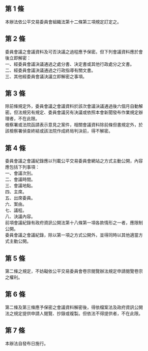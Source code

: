 第 1 條
-------
本辦法依公平交易委員會組織法第十二條第三項規定訂定之。

第 2 條
-------
委員會議之會議資料及可否決議之過程應予保密。但下列會議資料應於會  
後立即解密：  
一、經委員會議決議通過之處分書、決定書或其他行政處分之文書。  
二、經委員會議決議通過之行政指導有關文書。  
三、其他經委員會議決議立即解密之事項。

第 3 條
-------
除前條規定外，委員會議之會議資料於該次會議決議通過後六個月自動解  
密。但法規另有規定、委員會議另有決議或依照本會新聞發布作業規定辦  
理者，不在此限。                                                  
檢察署或法院函請表示意見之案件，相關會議資料除前條但書規定外，於  
該檢察署偵查終結或該法院作成終局判決前，得不解密。

第 4 條
-------
委員會議之會議紀錄應以刊載公平交易委員會網站之方式主動公開，內容  
應包括下列事項：  
一、會議次別。  
二、會議時間。  
三、會議地點。  
四、主席。  
五、出席委員。  
六、案由。  
七、議程。  
八、決議內容。  
前項會議紀錄有政府資訊公開法第十八條第一項各款情形之一者，應限制  
公開。  
委員會議之會議紀錄，除以第一項之方式公開外，並得同時以其他適當方  
式主動公開。

第 5 條
-------
第二條之規定，不妨礙依公平交易委員會卷宗閱覽辦法規定申請閱覽卷宗  
之權利。

第 6 條
-------
第二條及第三條應予保密之會議資料解密後，得依檔案法及政府資訊公開  
法之規定提供申請人閱覽、抄錄或複製。但依法不得提供者，不在此限。

第 7 條
-------
本辦法自發布日施行。

